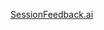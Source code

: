 [SessionFeedback.ai](https://docs.google.com/document/d/16Z__Nn5Yt2vLz6Yw5jZXsGtJa2xO4YkR6odcz0fXPiU/edit?usp=sharing)
